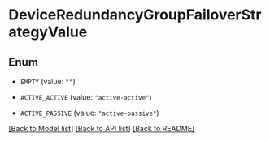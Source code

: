 # DeviceRedundancyGroupFailoverStrategyValue

## Enum


* `EMPTY` (value: `""`)

* `ACTIVE_ACTIVE` (value: `"active-active"`)

* `ACTIVE_PASSIVE` (value: `"active-passive"`)


[[Back to Model list]](../README.md#documentation-for-models) [[Back to API list]](../README.md#documentation-for-api-endpoints) [[Back to README]](../README.md)


